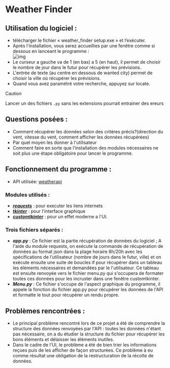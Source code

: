 # Weather Finder
## **Utilisation du logiciel** :
- télécharger le fichier « weather_finder setup.exe » et l’exécuter.
- Après l'installation, vous serez accueillies par une fenêtre comme si dessous en lanceant le programme :  
  ![img](https://github.com/user-attachments/assets/a7788f10-0004-489f-a60a-8e0b90f0c9a6)
- Le curseur a gauche va de 1 (en bas) a 5 (en haut), il permet de choisir le nombre de jour dans le futur pour récupérer les prévisions.
- L'entrée de texte (au centre en dessous de wanted city) permet de choisir la ville où récupérer les prévisions.
- Quand vous avez paramétré votre recherche, appuyez sur locate.
> [!CAUTION]
> Lancer un des fichiers `.py` sans les extensions pourrait entrainer des ereurs
## **Questions posées** :
- Comment récupérer les données selon des critères précis?(direction du vent, vitesse du vent, comment afficher les données récupérées)
- Par quel moyen les donner à l'utilisateur
- Comment faire en sorte que l’installation des modules nécessaires ne soit plus une étape obligatoire pour lancer le programme.
## **Fonctionnement du programme** :
- API utilisée: [weatherapi](https://www.weatherapi.com/)
### **Modules utilisés** :
- [**_requests_**](https://fr.python-requests.org/en/latest/) : pour executer les liens internets
- [**_tkinter_**](https://docs.python.org/fr/3/library/tkinter.html) : pour l'interface graphique
- [**_customtkinter_**](https://github.com/TomSchimansky/CustomTkinter) : pour un effet moderne a l'UI.
### **Trois fichiers séparés** :
- **_app.py_** : Ce fichier est la partie récupération de données du logiciel ; A l'aide du module requests, on exécute la commande de récupération de données au format json dans la plage horaire 8h/20h avec les spécifications de l’utilisateur (nombre de jours dans le futur, ville) et on exécute ensuite une suite de boucles if pour récupérer dans un tableau les éléments nécessaires et demandées par le l'utilisateur. Ce tableau est ensuite renvoyée vers le fichier menu.py qui s'occupera de formater toutes ces données pour les incruster dans une fenêtre customtkinter.
- **_Menu.py_** : Ce fichier s'occupe de l'aspect graphique du programme, il appele la fonction du fichier app.py pour récupérer les données de l'API et formatte le tout pour récupérer un rendu propre.
## **Problèmes rencontrées** :
- Le principal problème rencontré lors de ce projet a été de comprendre la structure des données renvoyées par l'API : toutes les données n'étant pas nécessaire, on a du étudier la structure du fichier pour récupérer les bons éléments et délaisser les éléments inutiles.
- Dans le cadre de l'UI, le problème a été de bien trier les informations reçues puis de les afficher de façon structurées. Ce problème à eu comme résultat une obligation de la restructuration de la récolte de données.
